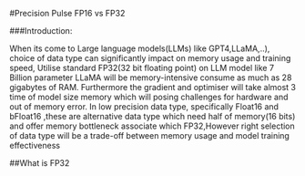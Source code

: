 #Precision Pulse FP16 vs FP32 

###Introduction:

When its come to Large language models(LLMs) like GPT4,LLaMA,..), choice of data type can significantly impact on memory usage and training speed,
Utilise standard FP32(32 bit floating point) on LLM model like 7 Billion parameter LLaMA will be memory-intensive consume as much as 28 gigabytes of RAM. Furthermore the gradient and optimiser will take almost 3 time of model size memory which will posing challenges for hardware and out of memory error.
In low precision data type, specifically Float16 and bFloat16 ,these are alternative data type which need half of memory(16 bits) and offer memory bottleneck associate which FP32,However right selection of data type will be a trade-off between memory usage and model training effectiveness

##What is FP32

